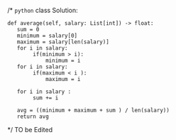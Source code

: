 /*
``python``
class Solution:
    
    def average(self, salary: List[int]) -> float:
       sum = 0
       minimum = salary[0]
       maximum = salary[len(salary)]
       for i in salary:
            if(minimum > i):
                minimum = i
       for i in salary:
            if(maximum < i ):
                maximum = i
                
       for i in salary :
            sum += i
        
       avg = ((minimum + maximum + sum ) / len(salary))
       return avg
*/
TO be Edited
